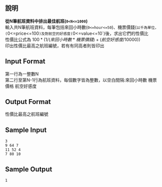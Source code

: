 ## 說明 ##
<b>從N筆航班資料中排出最佳航班(`0<N<=1000`)</b>  
輸入共N筆航班資料，每筆包括來回小時數(`0<=hour<=50`)、機票價錢(`以千為單位，(`0<=price<=100`)及對航空的好感度(`0<=value<=10`)後，求出它們的性價比<br>
性價比公式為 $100*(1/(來回小時數*機票價錢)+(航空好感度/10000))$ <br>
印出性價比最高之航班編號，若有有同高者則皆印出<br>

## Input Format ##
第一行為一整數N  
第二行至第N-1行為航班資料，每個數字皆為整數，以空白間隔:來回小時數 機票價格 航空好感度

## Output Format ##

性價比最高之航班編號<br>

## Sample Input ##
```
3
9 64 7 
11 52 4 
7 80 10 
```
## Sample Output ##
```
1
```
